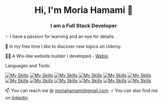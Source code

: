 <div id="header" align="center">
  <h1>
    Hi, I'm Moria Hamami 👋
  </h1>
  <h3>
    I am a Full Stack Developer
  </h3>
</div>
  
✨ I have a passion for learning and an eye for details.

🔭 In my free time I like to discover new topics on Udemy.

👨‍💻 A Wix-like website builder I developed - [Webix](https://webix.onrender.com/).

Languages and Tools:

[![My Skills](https://skillicons.dev/icons?i=js&theme=light)](https://www.javascript.com/)
[![My Skills](https://skillicons.dev/icons?i=html&theme=light)](https://www.html.com/)
[![My Skills](https://skillicons.dev/icons?i=css&theme=light)](https://www.css.com/)
[![My Skills](https://skillicons.dev/icons?i=py&theme=light)](https://www.python.org/)
[![My Skills](https://skillicons.dev/icons?i=sass&theme=light)](https://sass-lang.com/)
[![My Skills](https://skillicons.dev/icons?i=postman&theme=light)](https://www.postman.com/)
[![My Skills](https://skillicons.dev/icons?i=nodejs&theme=light)](https://www.nodejs.org/)
[![My Skills](https://skillicons.dev/icons?i=mongodb&theme=light)](https://www.mongodb.com/)
[![My Skills](https://skillicons.dev/icons?i=vuejs&theme=light)](https://www.vuejs.org/)
[![My Skills](https://skillicons.dev/icons?i=react&theme=light)](https://www.reactjs.org/)
[![My Skills](https://skillicons.dev/icons?i=redux&theme=light)](https://www.redux.org/)
[![My Skills](https://skillicons.dev/icons?i=git&theme=light)](https://git-scm.com/)

<!-- 🔥 My Stats :

<div id="stats" align="center">
  
  [![GitHub Streak](http://github-readme-streak-stats.herokuapp.com?user=moriahamami)](https://git.io/streak-stats)

  [![Top Langs](https://github-readme-stats.vercel.app/api/top-langs/?username=moriahamami)](https://github.com/anuraghazra/github-readme-stats)
  
 </div> -->
 
 📫 You can reach me @ [moriahamami@gmail.com](moriahamami@gmail.com).
⚡ You can also find me on [linkedin](https://www.linkedin.com/in/moriahamami/).


